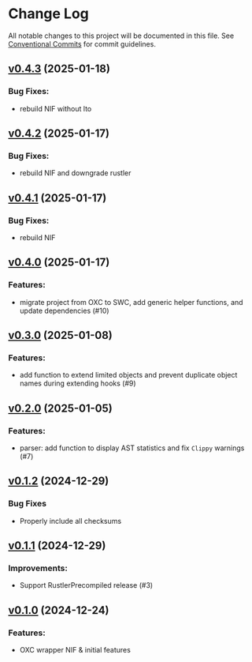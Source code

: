 # Change Log

All notable changes to this project will be documented in this file.
See [Conventional Commits](Https://conventionalcommits.org) for commit guidelines.

<!-- changelog -->

## [v0.4.3](https://github.com/ash-project/igniter_js/compare/v0.4.2...v0.4.3) (2025-01-18)




### Bug Fixes:

* rebuild NIF without lto

## [v0.4.2](https://github.com/ash-project/igniter_js/compare/v0.4.1...v0.4.2) (2025-01-17)




### Bug Fixes:

* rebuild NIF and downgrade rustler

## [v0.4.1](https://github.com/ash-project/igniter_js/compare/v0.4.0...v0.4.1) (2025-01-17)




### Bug Fixes:

* rebuild NIF

## [v0.4.0](https://github.com/ash-project/igniter_js/compare/v0.3.0...v0.4.0) (2025-01-17)




### Features:

* migrate project from OXC to SWC, add generic helper functions, and update dependencies (#10)

## [v0.3.0](https://github.com/ash-project/igniter_js/compare/v0.2.0...v0.3.0) (2025-01-08)




### Features:

* add function to extend limited objects and prevent duplicate object names during extending hooks (#9)

## [v0.2.0](https://github.com/ash-project/igniter_js/compare/v0.1.2...v0.2.0) (2025-01-05)




### Features:

* parser: add function to display AST statistics and fix `Clippy` warnings (#7)

## [v0.1.2](https://github.com/ash-project/igniter_js/compare/v0.1.1...v0.1.2) (2024-12-29)

### Bug Fixes

- Properly include all checksums



## [v0.1.1](https://github.com/ash-project/igniter_js/compare/v0.1.0...v0.1.1) (2024-12-29)




### Improvements:

* Support RustlerPrecompiled release (#3)

## [v0.1.0](https://github.com/ash-project/igniter_js/compare/v0.1.0...v0.1.0) (2024-12-24)




### Features:

* OXC wrapper NIF & initial features
